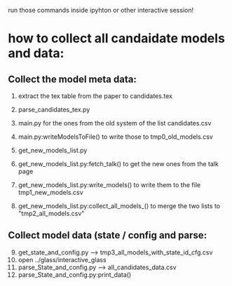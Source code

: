run those commands inside ipyhton or other interactive session!

how to collect all candaidate models and data:
===========

Collect the model meta data:
-----------
1. extract the tex table from the paper to candidates.tex
2. parse_candidates_tex.py

3. main.py for the ones from the old system of the list candidates.csv
4. main.py:writeModelsToFile() to write those to tmp0_old_models.csv

5. get_new_models_list.py
6. get_new_models_list.py:fetch_talk() to get the new ones from the talk page
7. get_new_models_list.py:write_models() to write them to the file tmp1_new_models.csv

8. get_new_models_list.py:collect_all_models_() to merge the two lists to "tmp2_all_models.csv"

Collect model data (state / config and parse:
----------

9. get_state_and_config.py --> tmp3_all_models_with_state_id_cfg.csv
10. open ../glass/interactive_glass
11. parse_State_and_config.py --> all_candidates_data.csv
12. parse_State_and_config.py:print_data()

